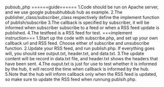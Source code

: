 pubsub_php
======guide======
1.Code should be run on Apache server, and we use google pubsubhubbub hub as example.
2.The publisher_class/subscriber_class respectively define the implement function of publish/subscribe
3.The callback is specified by subscriber, it will be informed when subscriber subscribe to a feed or when a RSS feed update is published.
4.The testfeed is a RSS feed for test.
===implement instruction===
1.Start up the code with subscribe.php, and set up your own callback url and RSS feed. Choose either of subscribe and unsubscribe function.
2.Update your RSS feed, and run publish.php. If everything goes will, you should see output.txt, header.txt, and data.txt.
3.The update content will be record in data.txt file, and header.txt shows the headers that have been sent.
4.The ouput.txt is just for use to test whether it is informed by the hub, it will record the time when callback is informed by the hub.
5.Note that the hub will inform callback only when the RSS feed is updated, so make sure to update the RSS feed when runnung publsih.php.
